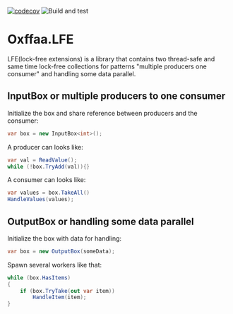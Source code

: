 [![codecov](https://codecov.io/gh/oxffaa/lfe/branch/master/graph/badge.svg)](https://codecov.io/gh/oxffaa/lfe)
![Build and test](https://github.com/oxffaa/lfe/workflows/Regular%20master%20build%20and%20publish/badge.svg)

# Oxffaa.LFE

LFE(lock-free extensions) is a library that contains two thread-safe and same time lock-free collections for patterns "multiple producers one consumer" and handling some data parallel.

## InputBox or multiple producers to one consumer

Initialize the box and share reference between producers and the consumer:
```c#
var box = new InputBox<int>();
```

A producer can looks like:
```c#
var val = ReadValue();
while (!box.TryAdd(val)){}
```

A consumer can looks like:
```c#
var values = box.TakeAll()
HandleValues(values);
```

## OutputBox or handling some data parallel

Initialize the box with data for handling:
```c#
var box = new OutputBox(someData);
```

Spawn several workers like that:
```c#
while (box.HasItems)
{
    if (box.TryTake(out var item))
        HandleItem(item);
}
```
